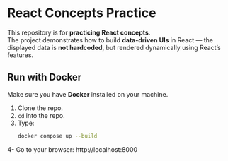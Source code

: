 # React Concepts Practice

This repository is for **practicing React concepts**.  
The project demonstrates how to build **data-driven UIs** in React — the displayed data is **not hardcoded**, but rendered dynamically using React’s features.

## Run with Docker

Make sure you have **Docker** installed on your machine.

1. Clone the repo.
2. `cd` into the repo.
3. Type:
   ```bash
   docker compose up --build

4- Go to your browser: http://localhost:8000   

